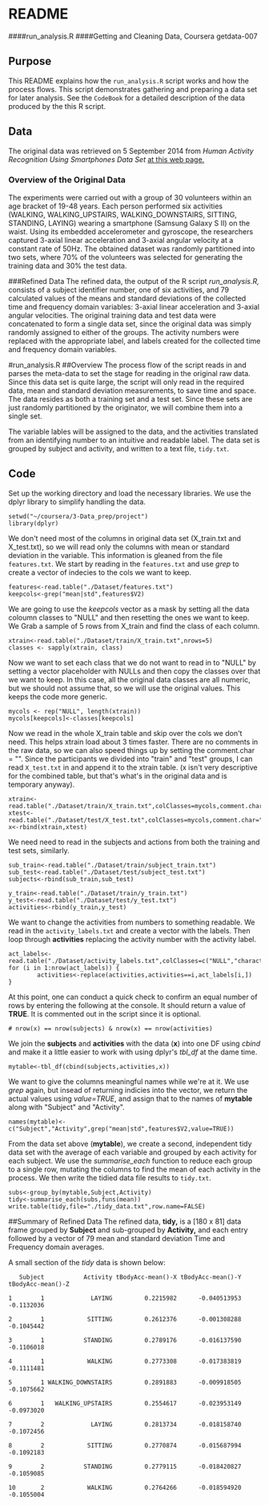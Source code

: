 # README 
####run_analysis.R
####Getting and Cleaning Data, Coursera getdata-007


## Purpose
This README explains how the `run_analysis.R` script works and how the process flows. This script demonstrates gathering and preparing a data set for later analysis. See the `CodeBook` for a detailed description of the data produced by the this R script. 

## Data
The original data was retrieved on 5 September 2014 from *Human Activity Recognition Using Smartphones Data Set* [at this web page.](http://archive.ics.uci.edu/ml/datasets/Human+Activity+Recognition+Using+Smartphones)

### Overview of the Original Data
The experiments were carried out with a group of 30 volunteers within an age bracket of 19-48 years. Each person performed six activities (WALKING, WALKING_UPSTAIRS, WALKING_DOWNSTAIRS, SITTING, STANDING, LAYING) wearing a smartphone (Samsung Galaxy S II) on the waist. Using its embedded accelerometer and gyroscope, the researchers captured 3-axial linear acceleration and 3-axial angular velocity at a constant rate of 50Hz. The obtained dataset was randomly partitioned into two sets, where 70% of the volunteers was selected for generating the training data and 30% the test data.


###Refined Data
The refined data, the output of the R script *run_analysis.R,* consists of a subject identifier number, one of six activities, and 79 calculated values of the means and standard deviations of the collected time and frequency domain variables: 3-axial linear acceleration and 3-axial angular velocities. The original training data and test data were concatenated to form a single data set, since the original data was simply randomly assigned to either of the groups. The activity numbers were replaced with the appropriate label, and labels created for the collected time and frequency domain variables.

#run_analysis.R
##Overview
The process flow of the script reads in and parses the meta-data to set the stage for reading in the original raw data. Since this data set is quite large, the script will only read in the required data, mean and standard deviation measurements, to save time and space. The data resides as both a training set and a test set. Since these sets are just randomly partitioned by the originator, we will combine them into a single set.

The variable lables will be assigned to the data, and the activities translated from an identifying number to an intuitive and readable label. The data set is grouped by subject and activity, and written to a text file, `tidy.txt`.

## Code
Set up the working directory and load the necessary libraries. We use the dplyr library to simplify handling the data.

```
setwd("~/coursera/3-Data_prep/project")
library(dplyr)
```

We don't need most of the columns in original data set (X_train.txt and X_test.txt), so we will read only the columns with mean or standard deviation in the variable. This information is gleaned from the file `features.txt`. We start by reading in the `features.txt` and use *grep* to create a vector of indecies to the cols we want to keep. 

```
features<-read.table("./Dataset/features.txt")
keepcols<-grep("mean|std",features$V2)
```

We are going to use the *keepcols* vector as a mask by setting all the data coloumn classes to "NULL" and then resetting the ones we want to keep. We Grab a sample of 5 rows from X_train and find the class of each column.
```
xtrain<-read.table("./Dataset/train/X_train.txt",nrows=5)
classes <- sapply(xtrain, class)
```
Now we want to set each class that we do not want to read in to "NULL" by setting a vector placeholder with NULLs and then copy the classes over that we want to keep. In this case, all the original data classes are all numeric, but we should not assume that, so we will use the original values. This keeps the code more generic.
```
mycols <- rep("NULL", length(xtrain)) 
mycols[keepcols]<-classes[keepcols]
```

Now we read in the whole X_train table and skip over the cols we don't need. This helps xtrain load about 3 times faster. There are no comments in the raw data, so we can also speed things up by setting the comment.char = "".  Since the participants we divided into "train" and "test" groups, I can read `X_test.txt` in and append it to the xtrain table. (x isn't very descriptive for the combined table, but that's what's in the original data and is temporary anyway).
```
xtrain<-read.table("./Dataset/train/X_train.txt",colClasses=mycols,comment.char="")
xtest<-read.table("./Dataset/test/X_test.txt",colClasses=mycols,comment.char="")
x<-rbind(xtrain,xtest)
```

We need need to read in the subjects and actions from both the training and test sets, similarly.
```
sub_train<-read.table("./Dataset/train/subject_train.txt")
sub_test<-read.table("./Dataset/test/subject_test.txt")
subjects<-rbind(sub_train,sub_test)
```
```
y_train<-read.table("./Dataset/train/y_train.txt")
y_test<-read.table("./Dataset/test/y_test.txt")
activities<-rbind(y_train,y_test)
```
We want to change the activities from numbers to something readable. We read in the `activity_labels.txt` and create a vector with the labels. Then loop through **activities** replacing the activity number with the activity label.
```
act_labels<-read.table("./Dataset/activity_labels.txt",colClasses=c("NULL","character"))
for (i in 1:nrow(act_labels)) {
        activities<-replace(activities,activities==i,act_labels[i,])
}
```

At this point, one can conduct a quick check to confirm an equal number of rows by entering the following at the console. It should return a value of **TRUE**. It is commented out in the script since it is optional.
```
# nrow(x) == nrow(subjects) & nrow(x) == nrow(activities)
```

We join the **subjects** and **activities** with the data (**x**) into one DF using *cbind* and make it a little easier to work with using dplyr's *tbl_df* at the dame time.
```
mytable<-tbl_df(cbind(subjects,activities,x))
```
We want to give the columns meaningful names while we're at it. We use *grep* again, but insead of returning indicies into the vector, we return the actual values using *value=TRUE*, and assign that to the names of **mytable** along with "Subject" and "Activity".
```
names(mytable)<-c("Subject","Activity",grep("mean|std",features$V2,value=TRUE))
```

From the data set above (**mytable**), we create a second, independent tidy data set with the average of each variable and grouped by each activity for each subject. We use the *summarise_each* function to reduce each group to a single row, mutating the columns to find the mean of each activity in the process. We then write the tidied data file results to `tidy.txt`.
```
subs<-group_by(mytable,Subject,Activity)
tidy<-summarise_each(subs,funs(mean))
write.table(tidy,file="./tidy_data.txt",row.name=FALSE)
```

##Summary of Refined Data
The refined data, **tidy,** is a  [180 x 81] data frame grouped by **Subject** and sub-grouped by **Activity,** and each entry followed by a vector of 79 mean and standard deviation Time and Frequency domain averages.

A small section  of the *tidy* data is shown below:

```
   Subject           Activity tBodyAcc-mean()-X tBodyAcc-mean()-Y tBodyAcc-mean()-Z

1        1             LAYING         0.2215982      -0.040513953        -0.1132036

2        1            SITTING         0.2612376      -0.001308288        -0.1045442

3        1           STANDING         0.2789176      -0.016137590        -0.1106018

4        1            WALKING         0.2773308      -0.017383819        -0.1111481

5        1 WALKING_DOWNSTAIRS         0.2891883      -0.009918505        -0.1075662

6        1   WALKING_UPSTAIRS         0.2554617      -0.023953149        -0.0973020

7        2             LAYING         0.2813734      -0.018158740        -0.1072456

8        2            SITTING         0.2770874      -0.015687994        -0.1092183

9        2           STANDING         0.2779115      -0.018420827        -0.1059085

10       2            WALKING         0.2764266      -0.018594920        -0.1055004
```




